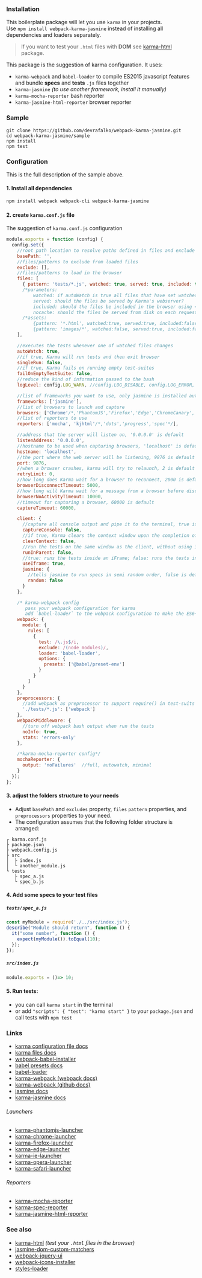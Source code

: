 ### Installation

This boilerplate package will let you use `karma` in your projects.  
Use `npm install webpack-karma-jasmine` instead of installing all dependencies and loaders separately.

> If you want to test your `.html` files with **DOM** see [karma-html](https://www.npmjs.com/package/karma-html) package.

This package is the suggestion of karma configuration. It uses:
* `karma-webpack` and `babel-loader` to compile ES2015 javascript features and bundle **specs** and **tests** `.js` files together
* `karma-jasmine` *(to use another framework, install it manually)*
* `karma-mocha-reporter` bash reporter
* `karma-jasmine-html-reporter` browser reporter

### Sample
`git clone https://github.com/devrafalko/webpack-karma-jasmine.git`  
`cd webpack-karma-jasmine/sample`  
`npm install`  
`npm test`

### Configuration
This is the full description of the sample above.

#### 1. Install all dependencies
```javascript
npm install webpack webpack-cli webpack-karma-jasmine
```

#### 2. create `karma.conf.js` file
The suggestion of `karma.conf.js` configuration

```javascript
module.exports = function (config) {
  config.set({
    //root path location to resolve paths defined in files and exclude
    basePath: '',
    //files/patterns to exclude from loaded files
    exclude: [],
    //files/patterns to load in the browser
    files: [
      { pattern: 'tests/*.js', watched: true, served: true, included: true }
      /*parameters:
          watched: if autoWatch is true all files that have set watched to true will be watched for changes
          served: should the files be served by Karma's webserver?
          included: should the files be included in the browser using <script> tag?
          nocache: should the files be served from disk on each request by Karma's webserver? */
      /*assets:
          {pattern: '*.html', watched:true, served:true, included:false}
          {pattern: 'images/*', watched:false, served:true, included:false} */
    ],

    //executes the tests whenever one of watched files changes
    autoWatch: true,
    //if true, Karma will run tests and then exit browser
    singleRun: false,
    //if true, Karma fails on running empty test-suites
    failOnEmptyTestSuite: false,
    //reduce the kind of information passed to the bash
    logLevel: config.LOG_WARN, //config.LOG_DISABLE, config.LOG_ERROR, config.LOG_INFO, config.LOG_DEBUG

    //list of frameworks you want to use, only jasmine is installed automatically
    frameworks: ['jasmine'],
    //list of browsers to launch and capture
    browsers: ['Chrome'/*,'PhantomJS','Firefox','Edge','ChromeCanary','Opera','IE','Safari'*/],
    //list of reporters to use
    reporters: ['mocha', 'kjhtml'/*,'dots','progress','spec'*/],

    //address that the server will listen on, '0.0.0.0' is default
    listenAddress: '0.0.0.0',
    //hostname to be used when capturing browsers, 'localhost' is default
    hostname: 'localhost',
    //the port where the web server will be listening, 9876 is default
    port: 9876,
    //when a browser crashes, karma will try to relaunch, 2 is default
    retryLimit: 0,
    //how long does Karma wait for a browser to reconnect, 2000 is default
    browserDisconnectTimeout: 5000,
    //how long will Karma wait for a message from a browser before disconnecting from it, 10000 is default
    browserNoActivityTimeout: 10000,
    //timeout for capturing a browser, 60000 is default
    captureTimeout: 60000,

    client: {
      //capture all console output and pipe it to the terminal, true is default
      captureConsole: false,
      //if true, Karma clears the context window upon the completion of running the tests, true is default
      clearContext: false,
      //run the tests on the same window as the client, without using iframe or a new window, false is default
      runInParent: false,
      //true: runs the tests inside an iFrame; false: runs the tests in a new window, true is default
      useIframe: true,
      jasmine: {
        //tells jasmine to run specs in semi random order, false is default
        random: false
      }
    },

    /* karma-webpack config
       pass your webpack configuration for karma
       add `babel-loader` to the webpack configuration to make the ES6+ code readable to the browser */
    webpack: {
      module: {
        rules: [
          {
            test: /\.js$/i,
            exclude: /(node_modules)/,
            loader: 'babel-loader',
            options: {
              presets: ['@babel/preset-env']
            }
          }
        ]
      }
    },
    preprocessors: {
      //add webpack as preprocessor to support require() in test-suits .js files
      './tests/*.js': ['webpack']
    },
    webpackMiddleware: {
      //turn off webpack bash output when run the tests
      noInfo: true,
      stats: 'errors-only'
    },

    /*karma-mocha-reporter config*/
    mochaReporter: {
      output: 'noFailures'  //full, autowatch, minimal
    }
  });
};
```

#### 3. adjust the folders structure to your needs
* Adjust `basePath` and `excludes` property, `files` `pattern` properties,  and `preprocessors` properties to your need.
* The configuration assumes that the following folder structure is arranged:
```
┌ karma.conf.js
├ package.json
├ webpack.config.js
├ src
│  ├ index.js
│  └ another_module.js
└ tests
   ├ spec_a.js
   └ spec_b.js
```

#### 4. Add some specs to your test files

##### `tests/spec_a.js`
```javascript
const myModule = require('./../src/index.js');
describe("Module should return", function () {
  it("some number", function () {
    expect(myModule()).toEqual(10);
  });
});
```

##### `src/index.js`
```javascript
module.exports = ()=> 10;
```

#### 5. Run tests:
* you can call `karma start` in the terminal
* or add `"scripts": { "test": "karma start" }` to your `package.json` and call tests with `npm test`

### Links
* [karma configuration file docs](http://karma-runner.github.io/1.0/config/configuration-file.html)
* [karma files docs](http://karma-runner.github.io/1.0/config/files.html)
* [webpack-babel-installer](https://www.npmjs.com/package/webpack-babel-installer)
* [babel presets docs](https://babeljs.io/docs/plugins/)
* [babel-loader](https://www.npmjs.com/package/babel-loader)
* [karma-webpack (webpack docs)](https://github.com/webpack/docs/wiki/usage-with-karma)
* [karma-webpack (github docs)](https://github.com/webpack-contrib/karma-webpack)
* [jasmine docs](https://jasmine.github.io/api/edge/global)
* [karma-jasmine docs](https://github.com/karma-runner/karma-jasmine)

###### Launchers
* [karma-phantomjs-launcher](https://www.npmjs.com/package/karma-phantomjs-launcher)
* [karma-chrome-launcher](https://www.npmjs.com/package/karma-chrome-launcher)
* [karma-firefox-launcher](https://www.npmjs.com/package/karma-firefox-launcher)
* [karma-edge-launcher](https://www.npmjs.com/package/karma-edge-launcher)
* [karma-ie-launcher](https://www.npmjs.com/package/karma-ie-launcher)
* [karma-opera-launcher](https://www.npmjs.com/package/karma-opera-launcher)
* [karma-safari-launcher](https://www.npmjs.com/package/karma-safari-launcher)

###### Reporters
* [karma-mocha-reporter](https://www.npmjs.com/package/karma-mocha-reporter)
* [karma-spec-reporter](https://www.npmjs.com/package/karma-spec-reporter)
* [karma-jasmine-html-reporter](https://www.npmjs.com/package/karma-jasmine-html-reporter)

### See also
* [karma-html](https://www.npmjs.com/package/karma-html) *(test your `.html` files in the browser)*
* [jasmine-dom-custom-matchers](https://www.npmjs.com/package/jasmine-dom-custom-matchers)
* [webpack-jquery-ui](https://www.npmjs.com/package/webpack-jquery-ui)
* [webpack-icons-installer](https://www.npmjs.com/package/webpack-icons-installer)
* [styles-loader](https://www.npmjs.com/package/styles-loader)
